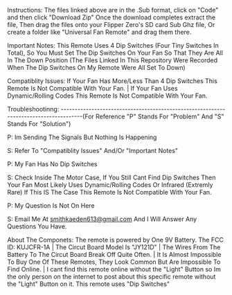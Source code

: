 Instructions:
The files linked above are in the .Sub format, click on "Code" and then click "Download Zip"
Once the download completes extract the file,
Then drag the files onto your Flipper Zero's SD card Sub Ghz file,
Or create a folder like "Universal Fan Remote" and drag them there.


Important Notes:
This Remote Uses 4 Dip Switches (Four Tiny Switches In Total), So You Must Set The Dip Switches On Your Fan So That They Are All In The Down Position (The Files Linked In This Repository Were Recorded When The Dip Switches On My Remote Were All Set To Down) 


Compatiblity Issues:
If Your Fan Has More/Less Than 4 Dip Switches This Remote Is Not Compatible With Your Fan. | If Your Fan Uses Dynamic/Rolling Codes This Remote Is Not Compatible With Your Fan.



Troubleshootinng: 
--------------------------------------------------------------------------------------(For Reference "P" Stands For "Problem" And "S" Stands For "Solution")

P: Im Sending The Signals But Nothing Is Happening 

S: Refer To "Compatiblity Issues" And/Or "Important Notes"

P: My Fan Has No Dip Switches

S: Check Inside The Motor Case, If You Still Cant Find Dip Switches Then Your Fan Most Likely Uses Dynamic/Rolling Codes Or Infrared (Extremly Rare) If This IS The Case This Remote Is Not Compatible With Your Fan.

P: My Question Is Not On Here

S: Email Me At smithkaeden613@gmail.com And I Will Answer Any Questions You Have.


About The Componets:
The remote is powered by One 9V Battery.
The FCC ID: KUJCFR-1A |
The Circut Board Model Is "JY121D" |
The Wires From The Battery To The Circut Board Break Off Quite Often. |
It Is Almost Impossible To Buy One Of These Remotes, They Look Common But Are Impossible To Find Online. |
I cant find this remote online without the "Light" Button so Im the only person on the internet to post about this specific remote without the "Light" Button on it.
This remote uses "Dip Switches"
